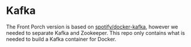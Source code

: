 # Kafka

The Front Porch version is based on [spotify/docker-kafka](https://github.com/spotify/docker-kafka),
however we needed to separate Kafka and Zookeeper. This repo only contains what is needed to build
a Kafka container for Docker.




